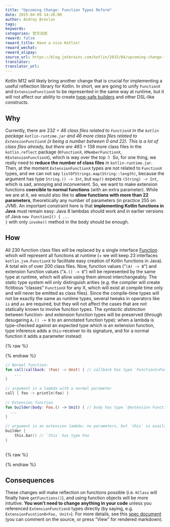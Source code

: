 ```yaml
---
title: "Upcoming Change: Function Types Reform"
date: 2015-04-09 14:26:00
author: Andrey Breslav
tags:
keywords:
categories: 官方动态
reward: false
reward_title: Have a nice Kotlin!
reward_wechat:
reward_alipay:
source_url: https://blog.jetbrains.com/kotlin/2015/04/upcoming-change-function-types-reform/
translator:
translator_url:
---
```


Kotlin M12 will likely bring another change that is crucial for implementing a useful reflection library for Kotlin. In short, we are going to unify <code>FunctionX</code> and <code>ExtensionFunctionX</code> to be represented in the same way at runtime, but it will not affect our ability to create [type-safe builders](http://kotlinlang.org/docs/reference/type-safe-builders.html) and other DSL-like constructs.<span id="more-2062"></span>
## Why

Currently, there are 23*2 = 46 class files related to <code>FunctionX</code> in the <code>kotlin</code> package <code>kotlin-runtime.jar</code> and 46 more class files related to <code>ExtensionFunctionX</code> (<code>X</code> being a number between 0 and 22). This is a lot of class files already, but there are 46*3 = 138 more class files in the <code>kotlin.reflect</code> package (<code>KFunctionX</code>, <code>KMemberFunctionX</code>, <code>KExtensionFunctionX</code>), which is way over the top <img alt=":)" class="wp-smiley" data-recalc-dims="1" src="https://i2.wp.com/blog.jetbrains.com/kotlin/wp-includes/images/smilies/simple-smile.png?w=640&amp;ssl=1" style="height: 1em; max-height: 1em;"/>
So, for one thing, we really need to <strong>reduce the number of class files</strong> in <code>kotlin-runtime.jar</code>.
Then, at the moment <code>ExtensionFunctionX</code> types are not related to <code>FunctionX</code> types, and we can not say <code>listOfStrings.map(String::length)</code>, because the argument has type <code>String.() -&gt; Int</code>, but <code>map()</code> expects <code>(String) -&gt; Int</code>, which is sad, annoying and inconvenient.
So, we want to make extension functions <strong>coercible to normal functions</strong> (with an extra parameter).
While we are at it, we would also like to <strong>allow functions with more than 22 parameters</strong>, theoretically any number of parameters (in practice 255 on JVM).
An important constraint here is that <strong>implementing Kotlin functions in Java</strong> must remain easy: Java 8 lambdas should work and in earlier versions of Java <code>new Function2() { ... }</code> with only <code>invoke()</code> method in the body should be enough.
## How

All 230 function class files will be replaced by a single interface [Function](https://github.com/JetBrains/kotlin/blob/spec-function-types/spec-docs/function-types.md#function-trait) which will represent all functions at runtime (+ we will keep 23 interfaces <code>kotlin.jvm.FunctionX</code> to facilitate easy creation of Kotlin functions in Java). A total win of over 200 class files.
Now, function values (“<code>(A) -&gt; B</code>“) and extension function values (“<code>A.() -&gt; B</code>“) will be represented by the same type at runtime, which will allow using them almost interchangeably. The static type system will only distinguish arities (e.g. the compiler will create fictitious “classes” <code>FunctionX</code> for any X, which will exist at compile time only and will never be emitted as class files).
Since the compile-time types will not be exactly the same as runtime types, several tweaks in operators like <code>is</code> and <code>as</code> are required, but they will not affect the cases that are not statically known to involve function types.
The <em>syntactic distinction</em> between function- and extension function types will be preserved (through desugaring <code>A.() -&gt; B</code> to an annotated function type): when a lambda is type-checked against an expected type which is an extension function, type inference adds a <code>this</code>-receiver to its signature, and for a normal function it adds a parameter instead:

{% raw %}
<p></p>
{% endraw %}

```kotlin
// Normal function:
fun call(callback: (Foo) -> Unit) { // callback has type `Function1<Foo, Unit>
    ...
}
 
// argument is a lambda with a normal parameter
call { foo -> println(foo) }
 
// Extension function
fun builder(body: Foo.() -> Unit) { // body has type `@extension Function1<Foo, Unit>`
  ...
}
 
// argument is an extension lambda: no parameters, but `this` is available
builder {
    this.bar() // `this` has type Foo
}
 
```

{% raw %}
<p></p>
{% endraw %}

## Consequences

These changes will make reflection on functions possible (i.e. <code>KClass</code> will finally have <code>getFunctions()</code>), and using function objects will be more intuitive.
<strong>You won’t need to change anything in your code</strong> unless you referenced <code>ExtensionFunctionX</code> types directly (by saying, e.g. <code>ExtensionFucntion0&lt;Foo, Unit&gt;</code>).
For more details, see this [spec document](https://github.com/JetBrains/kotlin/pull/636/files) (you can comment on the source, or press “View” for rendered markdown).
